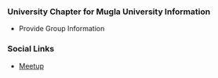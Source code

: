 ### University Chapter for Mugla University Information
* Provide Group Information

### Social Links
* [Meetup](#)


